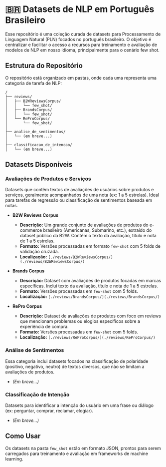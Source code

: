 # 🇧🇷 Datasets de NLP em Português Brasileiro

Esse repositório é uma coleção curada de datasets para Processamento de Linguagem Natural (PLN) focados no português brasileiro. O objetivo é centralizar e facilitar o acesso a recursos para treinamento e avaliação de modelos de NLP em nosso idioma, principalmente para o cenário few shot.

## Estrutura do Repositório

O repositório está organizado em pastas, onde cada uma representa uma categoria de tarefa de NLP:

```
/
├── reviews/
│   ├── B2WReviewsCorpus/
│   │   └── few_shot/
│   ├── BrandsCorpus/
│   │   └── few_shot/
│   └── ReProCorpus/
│       └── few_shot/
│
├── analise_de_sentimentos/
│   └── (em breve...)
│
├── classificacao_de_intencao/
│   └── (em breve...)

```

## Datasets Disponíveis

### Avaliações de Produtos e Serviços

Datasets que contêm textos de avaliações de usuários sobre produtos e serviços, geralmente acompanhados de uma nota (ex: 1 a 5 estrelas). Ideal para tarefas de regressão ou classificação de sentimentos baseada em notas.

  * **B2W Reviews Corpus**

      * **Descrição:** Um grande conjunto de avaliações de produtos do e-commerce brasileiro (Americanas, Submarino, etc.), extraído do dataset público da B2W. Contém o texto da avaliação, título e nota de 1 a 5 estrelas.
      * **Formato:** Versões processadas em formato `few-shot` com 5 folds de validação cruzada.
      * **Localização:** `[./reviews/B2WReviewsCorpus/](./reviews/B2WReviewsCorpus/)`

  * **Brands Corpus**

      * **Descrição:** Dataset com avaliações de produtos focadas em marcas específicas. Inclui texto da avaliação, título e nota de 1 a 5 estrelas.
      * **Formato:** Versões processadas em `few-shot` com 5 folds.
      * **Localização:** `[./reviews/BrandsCorpus/](./reviews/BrandsCorpus/)`

  * **RePro Corpus**

      * **Descrição:** Dataset de avaliações de produtos com foco em reviews que mencionam problemas ou elogios específicos sobre a experiência de compra.
      * **Formato:** Versões processadas em `few-shot` com 5 folds.
      * **Localização:** `[./reviews/ReProCorpus/](./reviews/ReProCorpus/)`


### Análise de Sentimentos

Essa categoria inclui datasets focados na classificação de polaridade (positivo, negativo, neutro) de textos diversos, que não se limitam a avaliações de produtos.

  * *(Em breve...)*


### Classificação de Intenção

Datasets para identificar a intenção do usuário em uma frase ou diálogo (ex: perguntar, comprar, reclamar, elogiar).

  * *(Em breve...)*


## Como Usar

Os datasets na pasta `few_shot` estão em formato JSON, prontos para serem carregados para treinamento e avaliação em frameworks de machine learning.

